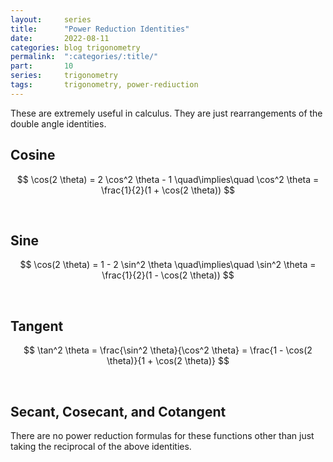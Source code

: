```yaml
---
layout:     series
title:      "Power Reduction Identities"
date:       2022-08-11
categories: blog trigonometry
permalink:  ":categories/:title/"
part:       10
series:     trigonometry
tags:       trigonometry, power-rediuction
---
```


These are extremely useful in calculus. They are just rearrangements of the double angle identities.

## Cosine

$$
\cos(2 \theta) = 2 \cos^2 \theta - 1 \quad\implies\quad \cos^2 \theta = \frac{1}{2}(1 + \cos(2 \theta))
$$

<br>

## Sine

$$
\cos(2 \theta) = 1 - 2 \sin^2 \theta \quad\implies\quad \sin^2 \theta = \frac{1}{2}(1 - \cos(2 \theta))
$$

<br>

## Tangent

$$
\tan^2 \theta = \frac{\sin^2 \theta}{\cos^2 \theta} = \frac{1 - \cos(2 \theta)}{1 + \cos(2 \theta)}
$$

<br>

## Secant, Cosecant, and Cotangent

There are no power reduction formulas for these functions other than just taking the reciprocal of the above identities.